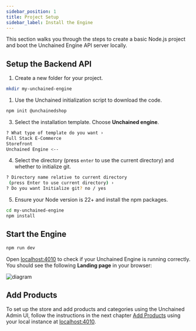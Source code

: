 ```yaml
---
sidebar_position: 1
title: Project Setup
sidebar_label: Install the Engine
---
```


This section walks you through the steps to create a basic Node.js project and boot the Unchained Engine API server locally.

## Setup the Backend API

1. Create a new folder for your project.

```bash
mkdir my-unchained-engine
```

1. Use the Unchained initialization script to download the code.

```bash
npm init @unchainedshop
```

3. Select the installation template. Choose **Unchained engine**.

```bash
? What type of template do you want ›
Full Stack E-Commerce
Storefront
Unchained Engine <--
```

4. Select the directory (press `enter` to use the current directory) and whether to initialize git.

```bash
? Directory name relative to current directory
 (press Enter to use current directory) ›
? Do you want Initialize git? no / yes
```

5. Ensure your Node version is 22+ and install the npm packages.

```bash
cd my-unchained-engine
npm install
```

## Start the Engine

```bash
npm run dev
```

Open [localhost:4010](http://localhost:4010) to check if your Unchained Engine is running correctly. You should see the following **Landing page** in your browser:

![diagram](../assets/engin_intro.png)


## Add Products

To set up the store and add products and categories using the Unchained Admin UI, follow the instructions in the next chapter [Add Products](/getting-started/feed-the-db) using your local instance at [localhost:4010](http://localhost:4010).